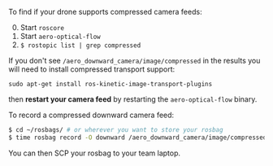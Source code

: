 To find if your drone supports compressed camera feeds:

0. Start `roscore`
1. Start `aero-optical-flow`
2. `$ rostopic list | grep compressed`

If you don't see `/aero_downward_camera/image/compressed` in the results you will need to install compressed transport support:

`sudo apt-get install ros-kinetic-image-transport-plugins`

then **restart your camera feed** by restarting the `aero-optical-flow` binary.

To record a compressed downward camera feed:

```bash
$ cd ~/rosbags/ # or wherever you want to store your rosbag
$ time rosbag record -O downward /aero_downward_camera/image/compressed # -O specifies the filename
```

You can then SCP your rosbag to your team laptop.
